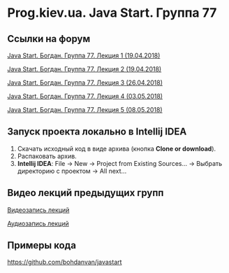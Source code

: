 Prog.kiev.ua. Java Start. Группа 77
===

## Cсылки на форум

[Java Start. Богдан. Группа 77. Лекция 1 (19.04.2018)](https://prog.kiev.ua/forum/index.php/topic,3584.0.html)

[Java Start. Богдан. Группа 77. Лекция 2 (19.04.2018)](https://prog.kiev.ua/forum/index.php/topic,3594.0.html)

[Java Start. Богдан. Группа 77. Лекция 3 (26.04.2018)](https://prog.kiev.ua/forum/index.php/topic,3599.0.html)

[Java Start. Богдан. Группа 77. Лекция 4 (03.05.2018)](https://prog.kiev.ua/forum/index.php/topic,3605.0.html)

[Java Start. Богдан. Группа 77. Лекция 5 (08.05.2018)](https://prog.kiev.ua/forum/index.php/topic,3612.0.html)

## Запуск проекта локально в Intellij IDEA

1. Скачать исходный код в виде архива (кнопка **Clone or download**).
2. Распаковать архив.
3. **Intellij IDEA**: File -> New -> Project from Existing Sources... -> Выбрать директорию с проектом -> All next...

## Видео лекций предыдущих групп

[Видеозапись лекций](https://mega.nz/#F!SRclnQQT)

[Аудиозапиcь лекций](https://mega.nz/#F!GY8UjTBS)

## Примеры кода

https://github.com/bohdanvan/javastart
